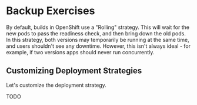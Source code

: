 # Backup Exercises

By default, builds in OpenShift use a "Rolling" strategy. This will wait for the new pods to pass the readiness check, and then bring down the old pods. In this strategy, both versions may temporarily be running at the same time, and users shouldn't see any downtime. However, this isn't always ideal - for example, if two versions apps should never run concurrently.

## Customizing Deployment Strategies

Let's customize the deployment strategy.

TODO
